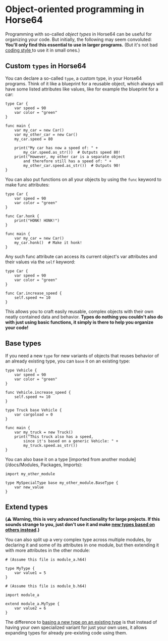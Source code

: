 
<!-- For license of this file, see LICENSE.md in the base dir. -->

Object-oriented programming in Horse64
======================================

Programming with so-called *object types* in Horse64
can be useful for organizing your code.
But initially, the following may seem convoluted:
**You'll only find this essential to use in
larger programs.** (But it's not bad [coding style
](/docs/Coding%20Style.md#what-and-why) to use it in
small ones.)


Custom `types` in Horse64
-------------------------

You can declare a so-called `type`, a custom type, in your Horse64
programs. Think of it like a blueprint for a reusable object,
which always will have some listed attributes like values,
like for example the blueprint for a car:

```Horse64 
type Car {
    var speed = 90
    var color = "green"
}

func main {
    var my_car = new Car()
    var my_other_car = new Car()
    my_car.speed = 80

    print("My car has now a speed of: " +
        my_car.speed.as_str())  # Outputs speed 80!
    print("However, my other car is a separate object
        and therefore still has a speed of: " +
        my_other_car.speed.as_str())  # Outputs 90!
} 
```

You can also put functions on all your objects by
using the `func` keyword to make func attributes:

```Horse64 
type Car {
    var speed = 90
    var color = "green"
}

func Car.honk {
    print("HONK! HONK!")
}

func main {
    var my_car = new Car()
    my_car.honk()  # Make it honk!
}
```

Any such func attribute can access its current object's
var attributes and their values via the `self` keyword:

```Horse64   
type Car {
    var speed = 90
    var color = "green"
}

func Car.increase_speed {
    self.speed += 10
}
```

This allows you to craft easily reusable, complex objects
with their own neatly contained data and behavior.
**Types do nothing you couldn't also do with just using
basic functions, it simply is there to help you organize
your code!**


Base types
----------

If you need a new `type` for new variants of objects
that reuses behavior of an already existing type,
you can `base` it on an existing type:

```Horse64         
type Vehicle {
    var speed = 90
    var color = "green"
}

func Vehicle.increase_speed {
    self.speed += 10
}

type Truck base Vehicle {
    var cargoload = 0
}

func main {
    var my_truck = new Truck()
    print("This truck also has a speed,
        since it's based on a generic Vehicle: " +
        my_truck.speed.as_str())
}
```

You can also base it on a type [imported from another
module](/docs/Modules, Packages, Imports):

```Horse64
import my_other_module

type MySpecialType base my_other_module.BaseType {
    var new_value
}
```


Extend types
------------

**(⚠️ Warning, this is very advanced functionality for
large projects. If this sounds strange to you,
just don't use it and make [new types based on others
instead](#base-types).)**

You can also split up a very complex type across multiple
modules, by declaring it and some of its attributes in one
module, but then extending it with more attributes in the
other module:

```Horse64
# (Assume this file is module_a.h64)

type MyType {
    var value1 = 5
}
```

```Horse64
# (Assume this file is module_b.h64)

import module_a

extend module_a.MyType {
    var value2 = 6
}
```

The difference to [basing a new type on an existing
type](#base-types) is that instead of having your own
specialized variant for just your own uses, it allows
expanding types for already pre-existing code using them.

